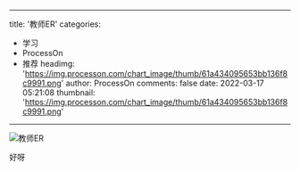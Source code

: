 
---
title: '教师ER'
categories: 
 - 学习
 - ProcessOn
 - 推荐
headimg: 'https://img.processon.com/chart_image/thumb/61a434095653bb136f8c9991.png'
author: ProcessOn
comments: false
date: 2022-03-17 05:21:08
thumbnail: 'https://img.processon.com/chart_image/thumb/61a434095653bb136f8c9991.png'
---

<div>   
<img class="thumb" alt="教师ER" src="https://img.processon.com/chart_image/thumb/61a434095653bb136f8c9991.png" referrerpolicy="no-referrer">
<p>好呀</p>  
</div>
            